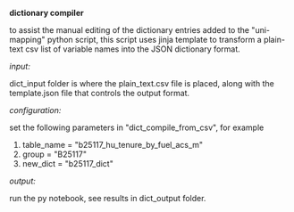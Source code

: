 __dictionary compiler__

to assist the manual editing of the dictionary entries added to the "uni-mapping" python script, this script uses jinja template to transform a plain-text csv list of variable names into the JSON dictionary format.

_input:_

dict_input folder is where the plain_text.csv file is placed, along with the template.json file that controls the output format.

_configuration:_

set the following parameters in "dict_compile_from_csv", for example

1.  table_name = "b25117_hu_tenure_by_fuel_acs_m"
2. group = "B25117"
3. new_dict = "b25117_dict"

_output:_

run the py notebook, see results in dict_output folder.
